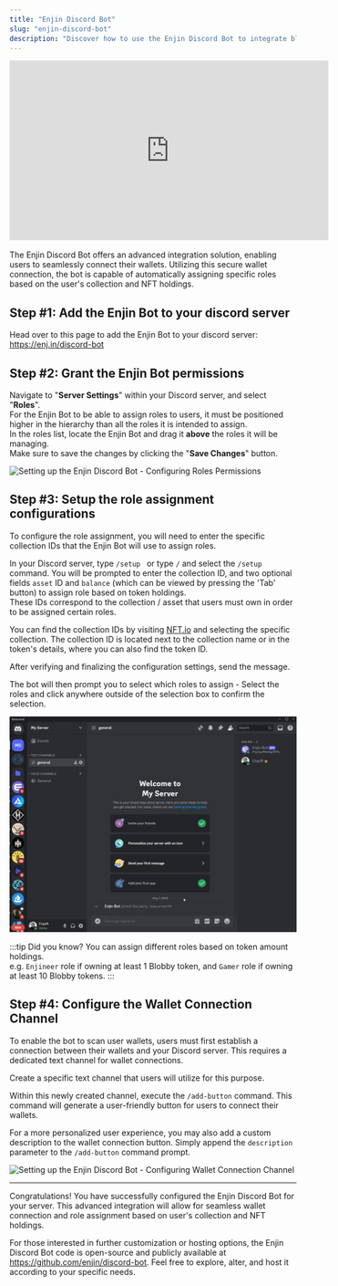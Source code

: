 ```yaml
---
title: "Enjin Discord Bot"
slug: "enjin-discord-bot"
description: "Discover how to use the Enjin Discord Bot to integrate blockchain functionality within Discord servers, enhancing community interaction."
---
```

<div class="video-container">
  <iframe width="560" height="315" src="https://www.youtube.com/embed/n4pUAWuPiS0?si=-fKbdXA25kQSmvUR" title="YouTube video player" frameborder="0" allow="accelerometer; autoplay; clipboard-write; encrypted-media; gyroscope; picture-in-picture; web-share" referrerpolicy="strict-origin-when-cross-origin" allowfullscreen></iframe>
</div>

The Enjin Discord Bot offers an advanced integration solution, enabling users to seamlessly connect their wallets. Utilizing this secure wallet connection, the bot is capable of automatically assigning specific roles based on the user's collection and NFT holdings.

## Step #1: Add the Enjin Bot to your discord server

Head over to this page to add the Enjin Bot to your discord server: https://enj.in/discord-bot

## Step #2: Grant the Enjin Bot permissions

Navigate to "**Server Settings**" within your Discord server, and select "**Roles**".  
For the Enjin Bot to be able to assign roles to users, it must be positioned higher in the hierarchy than all the roles it is intended to assign.  
In the roles list, locate the Enjin Bot and drag it **above** the roles it will be managing.  
Make sure to save the changes by clicking the "**Save Changes**" button.

![Setting up the Enjin Discord Bot - Configuring Roles Permissions](./img/discord-roles-permissions.gif)


## Step #3: Setup the role assignment configurations

To configure the role assignment, you will need to enter the specific collection IDs that the Enjin Bot will use to assign roles. 

In your Discord server, type `/setup ` or type `/` and select the `/setup` command. You will be prompted to enter the collection ID, and two optional fields `asset` ID and `balance` (which can be viewed by pressing the 'Tab' button) to assign role based on token holdings.  
These IDs correspond to the collection / asset that users must own in order to be assigned certain roles.

You can find the collection IDs by visiting [NFT.io](https://nft.io) and selecting the specific collection. The collection ID is located next to the collection name or in the token's details, where you can also find the token ID.

After verifying and finalizing the configuration settings, send the message.

The bot will then prompt you to select which roles to assign - Select the roles and click anywhere outside of the selection box to confirm the selection.

![Setting up the Enjin Discord Bot - Running the Setup Command](./img/discord-running-setup-command.gif)

:::tip Did you know?
You can assign different roles based on token amount holdings.  
e.g. `Enjineer` role if owning at least 1 Blobby token, and `Gamer` role if owning at least 10 Blobby tokens.
:::

## Step #4: Configure the Wallet Connection Channel

To enable the bot to scan user wallets, users must first establish a connection between their wallets and your Discord server. This requires a dedicated text channel for wallet connections.

Create a specific text channel that users will utilize for this purpose.

Within this newly created channel, execute the `/add-button` command. This command will generate a user-friendly button for users to connect their wallets.

For a more personalized user experience, you may also add a custom description to the wallet connection button. Simply append the `description` parameter to the `/add-button` command prompt.

![Setting up the Enjin Discord Bot - Configuring Wallet Connection Channel](./img/discord-setting-up-wallet-connection.gif)

***

Congratulations! You have successfully configured the Enjin Discord Bot for your server. This advanced integration will allow for seamless wallet connection and role assignment based on user's collection and NFT holdings.

For those interested in further customization or hosting options, the Enjin Discord Bot code is open-source and publicly available at https://github.com/enjin/discord-bot.  Feel free to explore, alter, and host it according to your specific needs.
